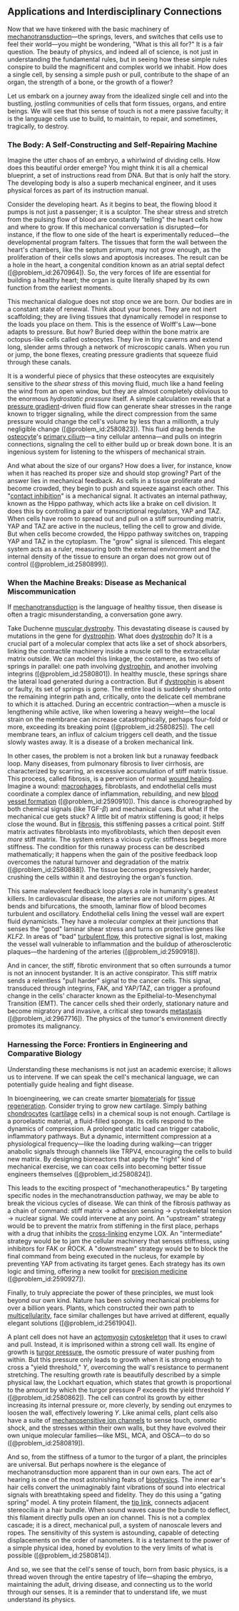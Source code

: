 ## Applications and Interdisciplinary Connections

Now that we have tinkered with the basic machinery of [mechanotransduction](@article_id:146196)—the springs, levers, and switches that cells use to feel their world—you might be wondering, "What is this all for?" It is a fair question. The beauty of physics, and indeed all of science, is not just in understanding the fundamental rules, but in seeing how these simple rules conspire to build the magnificent and complex world we inhabit. How does a single cell, by sensing a simple push or pull, contribute to the shape of an organ, the strength of a bone, or the growth of a flower?

Let us embark on a journey away from the idealized single cell and into the bustling, jostling communities of cells that form tissues, organs, and entire beings. We will see that this sense of touch is not a mere passive faculty; it is the language cells use to build, to maintain, to repair, and sometimes, tragically, to destroy.

### The Body: A Self-Constructing and Self-Repairing Machine

Imagine the utter chaos of an embryo, a whirlwind of dividing cells. How does this beautiful order emerge? You might think it is all a chemical blueprint, a set of instructions read from DNA. But that is only half the story. The developing body is also a superb mechanical engineer, and it uses physical forces as part of its instruction manual.

Consider the developing heart. As it begins to beat, the flowing blood it pumps is not just a passenger; it is a sculptor. The shear stress and stretch from the pulsing flow of blood are constantly "telling" the heart cells how and where to grow. If this mechanical conversation is disrupted—for instance, if the flow to one side of the heart is experimentally reduced—the developmental program falters. The tissues that form the wall between the heart's chambers, like the septum primum, may not grow enough, as the proliferation of their cells slows and apoptosis increases. The result can be a hole in the heart, a congenital condition known as an atrial septal defect ([@problem_id:2670964]). So, the very forces of life are essential for building a healthy heart; the organ is quite literally shaped by its own function from the earliest moments.

This mechanical dialogue does not stop once we are born. Our bodies are in a constant state of renewal. Think about your bones. They are not inert scaffolding; they are living tissues that dynamically remodel in response to the loads you place on them. This is the essence of Wolff's Law—bone adapts to pressure. But *how*? Buried deep within the bone matrix are octopus-like cells called osteocytes. They live in tiny caverns and extend long, slender arms through a network of microscopic canals. When you run or jump, the bone flexes, creating pressure gradients that squeeze fluid through these canals.

It is a wonderful piece of physics that these osteocytes are exquisitely sensitive to the *shear stress* of this moving fluid, much like a hand feeling the wind from an open window, but they are almost completely oblivious to the enormous *hydrostatic pressure* itself. A simple calculation reveals that a [pressure gradient](@article_id:273618)-driven fluid flow can generate shear stresses in the range known to trigger signaling, while the direct compression from the same pressure would change the cell's volume by less than a millionth, a truly negligible change ([@problem_id:2580823]). This fluid drag bends the [osteocyte](@article_id:262261)'s [primary cilium](@article_id:272621)—a tiny cellular antenna—and pulls on integrin connections, signaling the cell to either build up or break down bone. It is an ingenious system for listening to the whispers of mechanical strain.

And what about the size of our organs? How does a liver, for instance, know when it has reached its proper size and should stop growing? Part of the answer lies in mechanical feedback. As cells in a tissue proliferate and become crowded, they begin to push and squeeze against each other. This "[contact inhibition](@article_id:260367)" is a mechanical signal. It activates an internal pathway, known as the Hippo pathway, which acts like a brake on cell division. It does this by controlling a pair of transcriptional regulators, YAP and TAZ. When cells have room to spread out and pull on a stiff surrounding matrix, YAP and TAZ are active in the nucleus, telling the cell to grow and divide. But when cells become crowded, the Hippo pathway switches on, trapping YAP and TAZ in the cytoplasm. The "grow" signal is silenced. This elegant system acts as a ruler, measuring both the external environment and the internal density of the tissue to ensure an organ does not grow out of control ([@problem_id:2580899]).

### When the Machine Breaks: Disease as Mechanical Miscommunication

If [mechanotransduction](@article_id:146196) is the language of healthy tissue, then disease is often a tragic misunderstanding, a conversation gone awry.

Take Duchenne [muscular dystrophy](@article_id:270767). This devastating disease is caused by mutations in the gene for [dystrophin](@article_id:154971). What does [dystrophin](@article_id:154971) do? It is a crucial part of a molecular complex that acts like a set of shock absorbers, linking the contractile machinery inside a muscle cell to the extracellular matrix outside. We can model this linkage, the costamere, as two sets of springs in parallel: one path involving [dystrophin](@article_id:154971), and another involving integrins ([@problem_id:2580801]). In healthy muscle, these springs share the lateral load generated during a contraction. But if [dystrophin](@article_id:154971) is absent or faulty, its set of springs is gone. The entire load is suddenly shunted onto the remaining integrin path and, critically, onto the delicate cell membrane to which it is attached. During an eccentric contraction—when a muscle is lengthening while active, like when lowering a heavy weight—the local strain on the membrane can increase catastrophically, perhaps four-fold or more, exceeding its breaking point ([@problem_id:2580825]). The cell membrane tears, an influx of calcium triggers cell death, and the tissue slowly wastes away. It is a disease of a broken mechanical link.

In other cases, the problem is not a broken link but a runaway feedback loop. Many diseases, from pulmonary fibrosis to liver cirrhosis, are characterized by scarring, an excessive accumulation of stiff matrix tissue. This process, called fibrosis, is a perversion of normal [wound healing](@article_id:180701). Imagine a wound: [macrophages](@article_id:171588), fibroblasts, and endothelial cells must coordinate a complex dance of inflammation, rebuilding, and new [blood vessel formation](@article_id:263745) ([@problem_id:2590910]). This dance is choreographed by both chemical signals (like TGF-$\beta$) and mechanical cues. But what if the mechanical cue gets stuck? A little bit of matrix stiffening is good; it helps close the wound. But in [fibrosis](@article_id:202840), this stiffening passes a critical point. Stiff matrix activates fibroblasts into myofibroblasts, which then deposit even *more* stiff matrix. The system enters a vicious cycle: stiffness begets more stiffness. The condition for this runaway process can be described mathematically; it happens when the gain of the positive feedback loop overcomes the natural turnover and degradation of the matrix ([@problem_id:2580888]). The tissue becomes progressively harder, crushing the cells within it and destroying the organ's function.

This same malevolent feedback loop plays a role in humanity's greatest killers. In cardiovascular disease, the arteries are not uniform pipes. At bends and bifurcations, the smooth, laminar flow of blood becomes turbulent and oscillatory. Endothelial cells lining the vessel wall are expert fluid dynamicists. They have a molecular complex at their junctions that senses the "good" laminar shear stress and turns on protective genes like *KLF2*. In areas of "bad" [turbulent flow](@article_id:150806), this protective signal is lost, making the vessel wall vulnerable to inflammation and the buildup of atherosclerotic plaques—the hardening of the arteries ([@problem_id:2590918]).

And in cancer, the stiff, fibrotic environment that so often surrounds a tumor is not an innocent bystander. It is an active conspirator. This stiff matrix sends a relentless "pull harder" signal to the cancer cells. This signal, transduced through integrins, FAK, and YAP/TAZ, can trigger a profound change in the cells' character known as the Epithelial-to-Mesenchymal Transition (EMT). The cancer cells shed their orderly, stationary nature and become migratory and invasive, a critical step towards [metastasis](@article_id:150325) ([@problem_id:2967716]). The physics of the tumor's environment directly promotes its malignancy.

### Harnessing the Force: Frontiers in Engineering and Comparative Biology

Understanding these mechanisms is not just an academic exercise; it allows us to intervene. If we can speak the cell's mechanical language, we can potentially guide healing and fight disease.

In bioengineering, we can create smarter [biomaterials](@article_id:161090) for [tissue regeneration](@article_id:269431). Consider trying to grow new cartilage. Simply bathing [chondrocytes](@article_id:262337) ([cartilage](@article_id:268797) cells) in a chemical soup is not enough. Cartilage is a poroelastic material, a fluid-filled sponge. Its cells respond to the dynamics of compression. A prolonged static load can trigger catabolic, inflammatory pathways. But a dynamic, intermittent compression at a physiological frequency—like the loading during walking—can trigger anabolic signals through channels like TRPV4, encouraging the cells to build new matrix. By designing bioreactors that apply the "right" kind of mechanical exercise, we can coax cells into becoming better tissue engineers themselves ([@problem_id:2580824]).

This leads to the exciting prospect of "mechanotherapeutics." By targeting specific nodes in the mechanotransduction pathway, we may be able to break the vicious cycles of disease. We can think of the fibrosis pathway as a chain of command: stiff matrix $\rightarrow$ adhesion sensing $\rightarrow$ cytoskeletal tension $\rightarrow$ nuclear signal. We could intervene at any point. An "upstream" strategy would be to prevent the matrix from stiffening in the first place, perhaps with a drug that inhibits the [cross-linking](@article_id:181538) enzyme LOX. An "intermediate" strategy would be to jam the cellular machinery that senses stiffness, using inhibitors for FAK or ROCK. A "downstream" strategy would be to block the final command from being executed in the nucleus, for example by preventing YAP from activating its target genes. Each strategy has its own logic and timing, offering a new toolkit for [precision medicine](@article_id:265232) ([@problem_id:2590927]).

Finally, to truly appreciate the power of these principles, we must look beyond our own kind. Nature has been solving mechanical problems for over a billion years. Plants, which constructed their own path to [multicellularity](@article_id:145143), face similar challenges but have arrived at different, equally elegant solutions ([@problem_id:2561904]).

A plant cell does not have an [actomyosin](@article_id:173362) [cytoskeleton](@article_id:138900) that it uses to crawl and pull. Instead, it is imprisoned within a strong cell wall. Its engine of growth is [turgor pressure](@article_id:136651), the osmotic pressure of water pushing from within. But this pressure only leads to growth when it is strong enough to cross a "yield threshold," $Y$, overcoming the wall's resistance to permanent stretching. The resulting growth rate is beautifully described by a simple physical law, the Lockhart equation, which states that growth is proportional to the amount by which the turgor pressure $P$ exceeds the yield threshold $Y$ ([@problem_id:2580862]). The cell can control its growth by either increasing its internal pressure or, more cleverly, by sending out enzymes to loosen the wall, effectively lowering $Y$. Like animal cells, plant cells also have a suite of [mechanosensitive ion channels](@article_id:164652) to sense touch, osmotic shock, and the stresses within their own walls, but they have evolved their own unique molecular families—like MSL, MCA, and OSCA—to do so ([@problem_id:2580819]).

And so, from the stiffness of a tumor to the turgor of a plant, the principles are universal. But perhaps nowhere is the elegance of mechanotransduction more apparent than in our own ears. The act of hearing is one of the most astonishing feats of [biophysics](@article_id:154444). The inner ear's hair cells convert the unimaginably faint vibrations of sound into electrical signals with breathtaking speed and fidelity. They do this using a "gating spring" model. A tiny protein filament, the [tip link](@article_id:198764), connects adjacent stereocilia in a hair bundle. When sound waves cause the bundle to deflect, this filament directly pulls open an ion channel. This is not a complex cascade; it is a direct, mechanical pull, a system of nanoscale levers and ropes. The sensitivity of this system is astounding, capable of detecting displacements on the order of nanometers. It is a testament to the power of a simple physical idea, honed by evolution to the very limits of what is possible ([@problem_id:2580814]).

And so, we see that the cell's sense of touch, born from basic physics, is a thread woven through the entire tapestry of life—shaping the embryo, maintaining the adult, driving disease, and connecting us to the world through our senses. It is a reminder that to understand life, we must understand its physics.